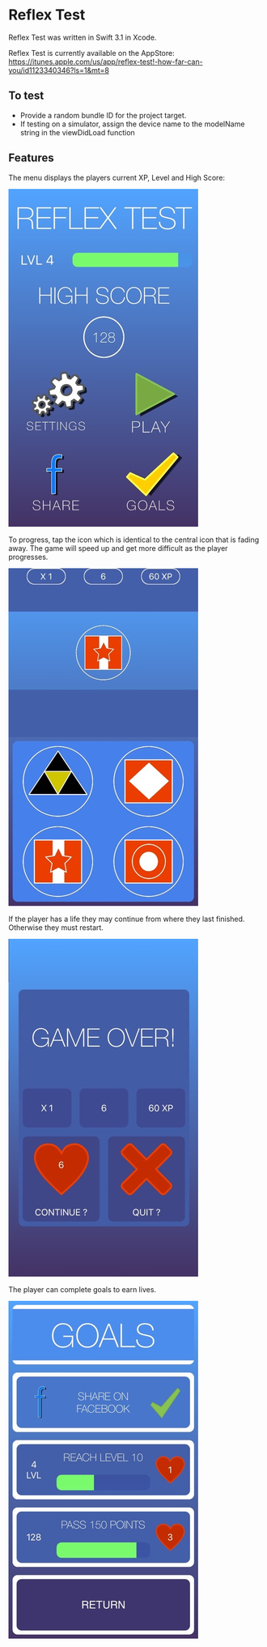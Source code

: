 # Reflex Test

Reflex Test was written in Swift 3.1 in Xcode.

Reflex Test is currently available on the AppStore: https://itunes.apple.com/us/app/reflex-test!-how-far-can-you/id1123340346?ls=1&mt=8

## To test

* Provide a random bundle ID for the project target.
* If testing on a simulator, assign the device name to the modelName string in the viewDidLoad function

## Features

The menu displays the players current XP, Level and High Score:

![Alt text](/ScreenShots/menu.jpg?raw=true "menu")

To progress, tap the icon which is identical to the central icon that is fading away.
The game will speed up and get more difficult as the player progresses.

![Alt text](/ScreenShots/game.jpg?raw=true "game")

If the player has a life they may continue from where they last finished. 
Otherwise they must restart.

![Alt text](/ScreenShots/gameover.jpg?raw=true "gameover")

The player can complete goals to earn lives.

![Alt text](/ScreenShots/goals.jpg?raw=true "goals")
